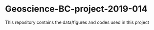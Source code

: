 # Geoscience-BC-project-2019-014
This repository contains the data/figures and codes used in this project
